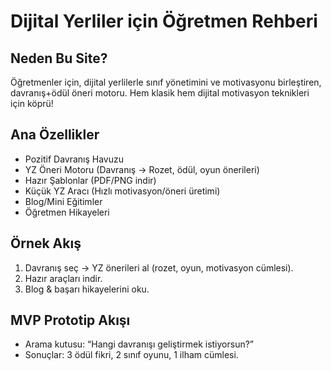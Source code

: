# Dijital Yerliler için Öğretmen Rehberi

## Neden Bu Site?
Öğretmenler için, dijital yerlilerle sınıf yönetimini ve motivasyonu birleştiren, davranış+ödül öneri motoru. Hem klasik hem dijital motivasyon teknikleri için köprü!

## Ana Özellikler
- Pozitif Davranış Havuzu
- YZ Öneri Motoru (Davranış → Rozet, ödül, oyun önerileri)
- Hazır Şablonlar (PDF/PNG indir)
- Küçük YZ Aracı (Hızlı motivasyon/öneri üretimi)
- Blog/Mini Eğitimler
- Öğretmen Hikayeleri

## Örnek Akış
1. Davranış seç → YZ önerileri al (rozet, oyun, motivasyon cümlesi).
2. Hazır araçları indir.
3. Blog & başarı hikayelerini oku.

## MVP Prototip Akışı
- Arama kutusu: “Hangi davranışı geliştirmek istiyorsun?”
- Sonuçlar: 3 ödül fikri, 2 sınıf oyunu, 1 ilham cümlesi.